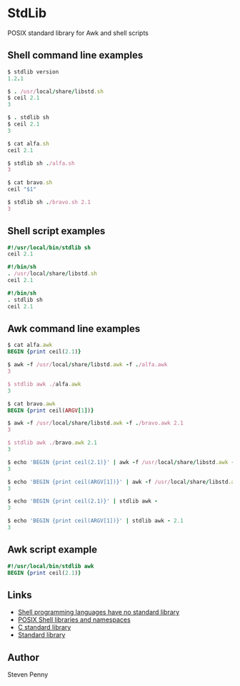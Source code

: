 StdLib
======
POSIX standard library for Awk and shell scripts

Shell command line examples
---------------------------

~~~rb
$ stdlib version
1.2.1
~~~

~~~rb
$ . /usr/local/share/libstd.sh
$ ceil 2.1
3
~~~

~~~rb
$ . stdlib sh
$ ceil 2.1
3
~~~

~~~rb
$ cat alfa.sh
ceil 2.1

$ stdlib sh ./alfa.sh
3
~~~

~~~rb
$ cat bravo.sh
ceil "$1"

$ stdlib sh ./bravo.sh 2.1
3
~~~

Shell script examples
---------------------

~~~rb
#!/usr/local/bin/stdlib sh
ceil 2.1
~~~

~~~rb
#!/bin/sh
. /usr/local/share/libstd.sh
ceil 2.1
~~~

~~~rb
#!/bin/sh
. stdlib sh
ceil 2.1
~~~

Awk command line examples
-------------------------

~~~rb
$ cat alfa.awk
BEGIN {print ceil(2.1)}

$ awk -f /usr/local/share/libstd.awk -f ./alfa.awk
3

$ stdlib awk ./alfa.awk
3
~~~

~~~rb
$ cat bravo.awk
BEGIN {print ceil(ARGV[1])}

$ awk -f /usr/local/share/libstd.awk -f ./bravo.awk 2.1
3

$ stdlib awk ./bravo.awk 2.1
3
~~~

~~~rb
$ echo 'BEGIN {print ceil(2.1)}' | awk -f /usr/local/share/libstd.awk -f -
3
~~~

~~~rb
$ echo 'BEGIN {print ceil(ARGV[1])}' | awk -f /usr/local/share/libstd.awk -f - 2.1
3
~~~

~~~rb
$ echo 'BEGIN {print ceil(2.1)}' | stdlib awk -
3
~~~

~~~rb
$ echo 'BEGIN {print ceil(ARGV[1])}' | stdlib awk - 2.1
3
~~~

Awk script example
------------------

~~~rb
#!/usr/local/bin/stdlib awk
BEGIN {print ceil(2.1)}
~~~

Links
-----
- [Shell programming languages have no standard library][xr]
- [POSIX Shell libraries and namespaces][wh]
- [C standard library][ya]
- [Standard library][zu]

Author
------------
Steven Penny

[wh]:http://hyperpolyglot.org/shell#libraries-namespaces
[xr]:http://unix.stackexchange.com/q/297792#297805
[ya]:http://wikipedia.org/wiki/C_standard_library
[zu]:http://wikipedia.org/wiki/Standard_library
